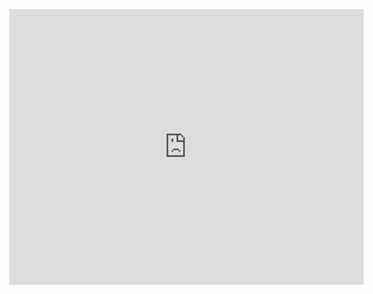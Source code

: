 <iframe frameborder="0" width="640" height="498" src="https://v.qq.com/iframe/player.html?vid=r05261ur27c&tiny=0&auto=0" allowfullscreen></iframe>
